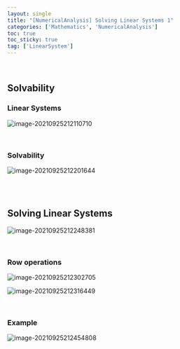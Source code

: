 ```yaml
---
layout: single
title: "[NumericalAnalysis] Solving Linear Systems 1"
categories: ['Mathematics', 'NumericalAnalysis']
toc: true
toc_sticky: true
tag: ['LinearSystem']
---
```


<br>

## Solvability

### Linear Systems

![image-20210925212110710](https://user-images.githubusercontent.com/70505378/134771543-1eb9d459-e942-432a-8fe1-ee3d08922d99.png)

<br>

### Solvability

![image-20210925212201644](https://user-images.githubusercontent.com/70505378/134771466-20c011ff-5fb3-4be7-9f81-c4cdd3524bce.png)

<br>

<br>

## Solving Linear Systems

![image-20210925212248381](https://user-images.githubusercontent.com/70505378/134771467-e7656208-91dd-4651-9682-1a71564b2aa9.png)

<br>

### Row operations

![image-20210925212302705](https://user-images.githubusercontent.com/70505378/134771468-0a7eaa30-bcf8-414e-85ab-6537ec2b798d.png)

![image-20210925212316449](https://user-images.githubusercontent.com/70505378/134771469-21d1a68d-a9b9-4088-8170-4ca7f50371a2.png)

<br>

### Example

![image-20210925212454808](https://user-images.githubusercontent.com/70505378/134771470-834cd72f-fd9e-4ce8-840d-17c717e13774.png)

